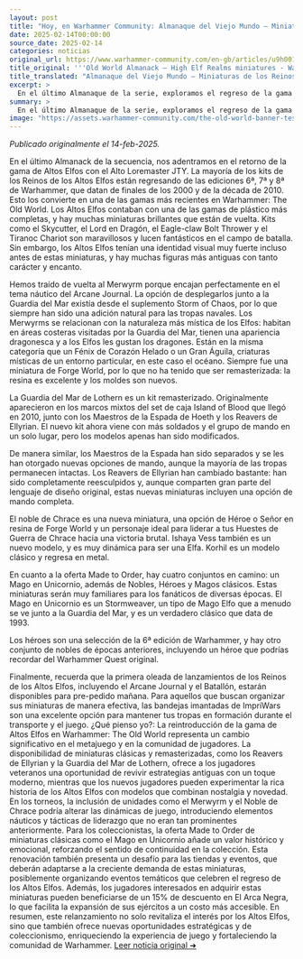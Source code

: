 ```yaml
---
layout: post
title: "Hoy, en Warhammer Community: Almanaque del Viejo Mundo – Miniaturas de los Reinos de los Altos Elfos - Comunidad Warhammer"
date: 2025-02-14T00:00:00
source_date: 2025-02-14
categories: noticias
original_url: https://www.warhammer-community.com/en-gb/articles/u9h0019a/old-world-almanack-high-elf-realms-miniatures/
title_original: '''Old World Almanack – High Elf Realms miniatures - Warhammer Community'''
title_translated: "Almanaque del Viejo Mundo – Miniaturas de los Reinos de los Altos Elfos - Comunidad Warhammer"
excerpt: >
  En el último Almanaque de la serie, exploramos el regreso de la gama de Altos Elfos con el Alto Maestro JTY. Esta colección trae de vuelta miniaturas icónicas de las ediciones 6ª, 7ª y 8ª de Warhammer, incluyendo kits como el Skycutter y el Lord en Dragón. Además, se reintroducen figuras clásicas como el Merwyrm, que encaja perfectamente en el tema náutico del Arcane Journal. Con nuevas opciones de mando y miniaturas remasterizadas como la Guardia del Mar de Lothern, esta colección promete revitalizar el mundo de Warhammer: The Old World. ¡Prepárate para sumergirte en la magia y el esplendor de los Altos Elfos!
summary: >
  En el último Almanaque de la serie, exploramos el regreso de la gama de Altos Elfos con el Alto Maestro JTY. Esta colección trae de vuelta miniaturas icónicas de las ediciones 6ª, 7ª y 8ª de Warhammer, incluyendo kits como el Skycutter y el Lord en Dragón. Además, se reintroducen figuras clásicas como el Merwyrm, que encaja perfectamente en el tema náutico del Arcane Journal. Con nuevas opciones de mando y miniaturas remasterizadas como la Guardia del Mar de Lothern, esta colección promete revitalizar el mundo de Warhammer: The Old World. ¡Prepárate para sumergirte en la magia y el esplendor de los Altos Elfos!
image: "https://assets.warhammer-community.com/the-old-world-banner-test.jpg"
---
```


*Publicado originalmente el 14-feb-2025.*

En el último Almanack de la secuencia, nos adentramos en el retorno de la gama de Altos Elfos con el Alto Loremaster JTY. La mayoría de los kits de los Reinos de los Altos Elfos están regresando de las ediciones 6ª, 7ª y 8ª de Warhammer, que datan de finales de los 2000 y de la década de 2010. Esto los convierte en una de las gamas más recientes en Warhammer: The Old World. Los Altos Elfos contaban con una de las gamas de plástico más completas, y hay muchas miniaturas brillantes que están de vuelta. Kits como el Skycutter, el Lord en Dragón, el Eagle-claw Bolt Thrower y el Tiranoc Chariot son maravillosos y lucen fantásticos en el campo de batalla. Sin embargo, los Altos Elfos tenían una identidad visual muy fuerte incluso antes de estas miniaturas, y hay muchas figuras más antiguas con tanto carácter y encanto.

Hemos traído de vuelta al Merwyrm porque encajan perfectamente en el tema náutico del Arcane Journal. La opción de desplegarlos junto a la Guardia del Mar existía desde el suplemento Storm of Chaos, por lo que siempre han sido una adición natural para las tropas navales. Los Merwyrms se relacionan con la naturaleza más mística de los Elfos: habitan en áreas costeras visitadas por la Guardia del Mar, tienen una apariencia dragonesca y a los Elfos les gustan los dragones. Están en la misma categoría que un Fénix de Corazón Helado o un Gran Águila, criaturas místicas de un entorno particular, en este caso el océano. Siempre fue una miniatura de Forge World, por lo que no ha tenido que ser remasterizada: la resina es excelente y los moldes son nuevos.

La Guardia del Mar de Lothern es un kit remasterizado. Originalmente aparecieron en los marcos mixtos del set de caja Island of Blood que llegó en 2010, junto con los Maestros de la Espada de Hoeth y los Reavers de Ellyrian. El nuevo kit ahora viene con más soldados y el grupo de mando en un solo lugar, pero los modelos apenas han sido modificados.

De manera similar, los Maestros de la Espada han sido separados y se les han otorgado nuevas opciones de mando, aunque la mayoría de las tropas permanecen intactas. Los Reavers de Ellyrian han cambiado bastante: han sido completamente reesculpidos y, aunque comparten gran parte del lenguaje de diseño original, estas nuevas miniaturas incluyen una opción de mando completa.

El noble de Chrace es una nueva miniatura, una opción de Héroe o Señor en resina de Forge World y un personaje ideal para liderar a tus Huestes de Guerra de Chrace hacia una victoria brutal. Ishaya Vess también es un nuevo modelo, y es muy dinámica para ser una Elfa. Korhil es un modelo clásico y regresa en metal.

En cuanto a la oferta Made to Order, hay cuatro conjuntos en camino: un Mago en Unicornio, además de Nobles, Héroes y Magos clásicos. Estas miniaturas serán muy familiares para los fanáticos de diversas épocas. El Mago en Unicornio es un Stormweaver, un tipo de Mago Elfo que a menudo se ve junto a la Guardia del Mar, y es un verdadero clásico que data de 1993.

Los héroes son una selección de la 6ª edición de Warhammer, y hay otro conjunto de nobles de épocas anteriores, incluyendo un héroe que podrías recordar del Warhammer Quest original.

Finalmente, recuerda que la primera oleada de lanzamientos de los Reinos de los Altos Elfos, incluyendo el Arcane Journal y el Batallón, estarán disponibles para pre-pedido mañana. Para aquellos que buscan organizar sus miniaturas de manera efectiva, las bandejas imantadas de ImpriWars son una excelente opción para mantener tus tropas en formación durante el transporte y el juego.
¿Qué pienso yo?: La reintroducción de la gama de Altos Elfos en Warhammer: The Old World representa un cambio significativo en el metajuego y en la comunidad de jugadores. La disponibilidad de miniaturas clásicas y remasterizadas, como los Reavers de Ellyrian y la Guardia del Mar de Lothern, ofrece a los jugadores veteranos una oportunidad de revivir estrategias antiguas con un toque moderno, mientras que los nuevos jugadores pueden experimentar la rica historia de los Altos Elfos con modelos que combinan nostalgia y novedad. En los torneos, la inclusión de unidades como el Merwyrm y el Noble de Chrace podría alterar las dinámicas de juego, introduciendo elementos náuticos y tácticas de liderazgo que no eran tan prominentes anteriormente. Para los coleccionistas, la oferta Made to Order de miniaturas clásicas como el Mago en Unicornio añade un valor histórico y emocional, reforzando el sentido de continuidad en la colección. Esta renovación también presenta un desafío para las tiendas y eventos, que deberán adaptarse a la creciente demanda de estas miniaturas, posiblemente organizando eventos temáticos que celebren el regreso de los Altos Elfos. Además, los jugadores interesados en adquirir estas miniaturas pueden beneficiarse de un 15% de descuento en El Arca Negra, lo que facilita la expansión de sus ejércitos a un costo más accesible. En resumen, este relanzamiento no solo revitaliza el interés por los Altos Elfos, sino que también ofrece nuevas oportunidades estratégicas y de coleccionismo, enriqueciendo la experiencia de juego y fortaleciendo la comunidad de Warhammer.
[Leer noticia original ➜](https://www.warhammer-community.com/en-gb/articles/u9h0019a/old-world-almanack-high-elf-realms-miniatures/)

